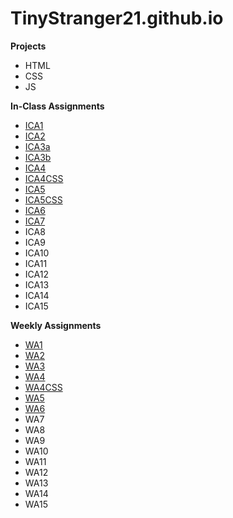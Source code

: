 # TinyStranger21.github.io

**Projects**
- HTML
- CSS
- JS

**In-Class Assignments**
- [ICA1](ICA/ICA1.pdf)
- [ICA2](ICA/ICA2.pdf)
- [ICA3a](ICA/ica3a.html)
- [ICA3b](ICA/ica3b.html)
- [ICA4](ICA/ICA4.html)
- [ICA4CSS](CSS/ICA4.css)
- [ICA5](ICA/ICA5.html)
- [ICA5CSS](CSS/ICA5-style.css)
- [ICA6](ICA/ica6)
- [ICA7](ICA/ICA7.html)
- ICA8
- ICA9
- ICA10
- ICA11
- ICA12
- ICA13
- ICA14
- ICA15

**Weekly Assignments**
- [WA1](https://tinystranger21.github.io/)
- [WA2](https://tinystranger21.github.io/WA/wa2.html)
- [WA3](https://tinystranger21.github.io/WA/wa3.html)
- [WA4](https://tinystranger21.github.io/WA/wa4.html)
- [WA4CSS](https://tinystranger21.github.io/CSS/wa4.css)
- [WA5](https://tinystranger21.github.io/WA/wa5.html)
- [WA6](https://tinystranger21.github.io/WA/wa6.html)
- WA7
- WA8
- WA9
- WA10
- WA11
- WA12
- WA13
- WA14
- WA15